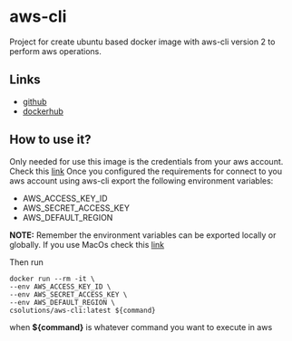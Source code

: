 # aws-cli
Project for create ubuntu based docker image with aws-cli version 2 to perform aws operations.

## Links
- [github](https://github.com/c-sols/aws-cli-docker-image)
- [dockerhub](https://hub.docker.com/repository/docker/csolutions/aws-cli)

## How to use it?
Only needed for use this image is the credentials from your aws account. Check this [link](https://docs.aws.amazon.com/cli/latest/userguide/cli-chap-configure.html)
Once you configured the requirements for connect to you aws account using aws-cli export the following environment variables:
- AWS_ACCESS_KEY_ID
- AWS_SECRET_ACCESS_KEY
- AWS_DEFAULT_REGION

**NOTE:** Remember the environment variables can be exported locally or globally. If you use MacOs check this 
[link](https://medium.com/@youngstone89/setting-up-environment-variables-in-mac-os-28e5941c771c)

Then run
```
docker run --rm -it \
--env AWS_ACCESS_KEY_ID \
--env AWS_SECRET_ACCESS_KEY \
--env AWS_DEFAULT_REGION \
csolutions/aws-cli:latest ${command}
```

when **${command}** is whatever command you want to execute in aws